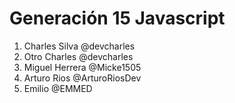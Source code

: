 # Generación 15 Javascript

1. Charles Silva @devcharles
2. Otro Charles @devcharles
3. Miguel Herrera @Micke1505
4. Arturo Rios     @ArturoRiosDev
5. Emilio @EMMED
